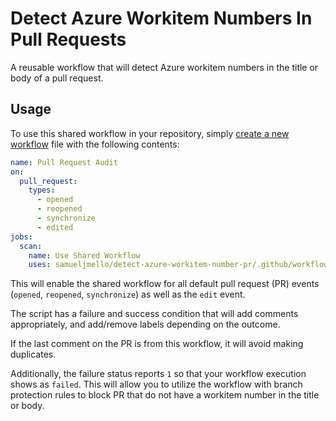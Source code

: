 # Detect Azure Workitem Numbers In Pull Requests
A reusable workflow that will detect Azure workitem numbers in the title or body of a pull request.

## Usage
To use this shared workflow in your repository, simply [create a new workflow](https://docs.github.com/en/actions/quickstart) file with the following contents:

```yaml
name: Pull Request Audit
on:
  pull_request:
    types:
      - opened
      - reopened
      - synchronize
      - edited
jobs:
  scan:
    name: Use Shared Workflow
    uses: samueljmello/detect-azure-workitem-number-pr/.github/workflows/pull-request-audit-shared.yaml@main
```

This will enable the shared workflow for all default pull request (PR) events (`opened`, `reopened`, `synchronize`) as well as the `edit` event.

The script has a failure and success condition that will add comments appropriately, and add/remove labels depending on the outcome.

If the last comment on the PR is from this workflow, it will avoid making duplicates.

Additionally, the failure status reports `1` so that your workflow execution shows as `failed`. This will allow you to utilize the workflow with branch protection rules to block PR that do not have a workitem number in the title or body.